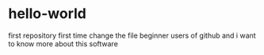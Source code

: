 # hello-world
first repository
first time change the file
beginner users of github and i want to know more about this software
